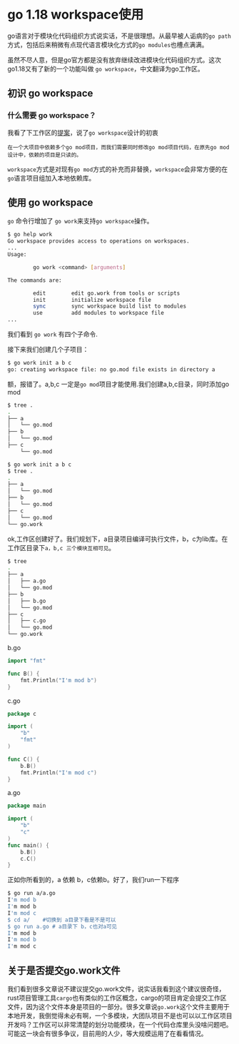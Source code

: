 # go 1.18 workspace使用

go语言对于模块化代码组织方式说实话，不是很理想。从最早被人诟病的`go path`方式，包括后来稍微有点现代语言模块化方式的`go modules`也槽点满满。

虽然不尽人意，但是go官方都是没有放弃继续改进模块化代码组织方式。这次go1.18又有了新的一个功能叫做 `go workspace`，中文翻译为go工作区。

## 初识 go workspace

### 什么需要 go workspace？

我看了下工作区的[提案](https://go.googlesource.com/proposal/+/master/design/45713-workspace.md)，说了`go workspace`设计的初衷

```
在一个大项目中依赖多个go mod项目，而我们需要同时修改go mod项目代码，在原先go mod设计中，依赖的项目是只读的。
```

`workspace`方式是对现有`go mod`方式的补充而非替换，`workspace`会非常方便的在`go`语言项目组加入本地依赖库。

## 使用 go workspace
`go` 命令行增加了 `go work`来支持`go workspace`操作。

```bash
$ go help work
Go workspace provides access to operations on workspaces.
...
Usage:

        go work <command> [arguments]

The commands are:

        edit        edit go.work from tools or scripts
        init        initialize workspace file
        sync        sync workspace build list to modules
        use         add modules to workspace file
...
```

我们看到 `go work` 有四个子命令.

接下来我们创建几个子项目：
```bash
$ go work init a b c
go: creating workspace file: no go.mod file exists in directory a
```
额，报错了。a,b,c 一定是`go mod`项目才能使用.我们创建a,b,c目录，同时添加go mod
```bash
$ tree .
.
├── a
│   └── go.mod
├── b
│   └── go.mod
├── c
    └── go.mod

```

```bash
$ go work init a b c
$ tree .
.
├── a
│   └── go.mod
├── b
│   └── go.mod
├── c
│   └── go.mod
└── go.work
```
ok,工作区创建好了。我们规划下，a目录项目编译可执行文件，b，c为lib库。在工作区目录下`a，b,c 三个模块互相可见`。

```bash
$ tree 
.
├── a
│   ├── a.go
│   └── go.mod
├── b
│   ├── b.go
│   └── go.mod
├── c
│   ├── c.go
│   └── go.mod
└── go.work
```

b.go

```go
import "fmt"

func B() {
	fmt.Println("I'm mod b")
}

```

c.go

```go
package c

import (
	"b"
	"fmt"
)

func C() {
	b.B()
	fmt.Println("I'm mod c")
}

```

a.go

```go
package main

import (
	"b"
	"c"
)
func main() {
	b.B()
	c.C()
}
```
正如你所看到的，a 依赖 b，c依赖b。好了，我们run一下程序

```bash
$ go run a/a.go
I'm mod b
I'm mod b
I'm mod c
$ cd a/    #切换到 a目录下看是不是可以
$ go run a.go # a目录下 b，c也对a可见
I'm mod b
I'm mod b
I'm mod c
```

## 关于是否提交go.work文件

我们看到很多文章说不建议提交go.work文件，说实话我看到这个建议很奇怪，rust项目管理工具`cargo`也有类似的工作区概念，cargo的项目肯定会提交工作区文件，因为这个文件本身是项目的一部分。很多文章说`go.work`这个文件主要用于本地开发，我倒觉得未必有啊，一个多模块，大团队项目不是也可以以工作区项目开发吗？工作区可以非常清楚的划分功能模块，在一个代码仓库里头没啥问题吧。可能这一块会有很多争议，目前用的人少，等大规模运用了在看看情况。

